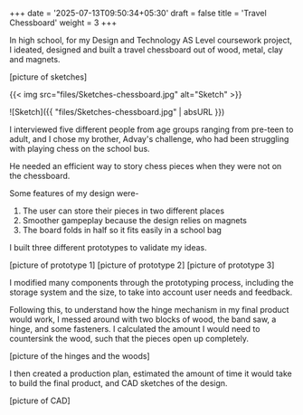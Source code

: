 +++
date = '2025-07-13T09:50:34+05:30'
draft = false
title = 'Travel Chessboard'
weight = 3
+++

In high school, for my Design and Technology AS Level coursework project, I ideated, designed and built a travel chessboard out of wood, metal, clay and magnets. 

[picture of sketches]

{{< img src="files/Sketches-chessboard.jpg" alt="Sketch" >}}

![Sketch]({{ "files/Sketches-chessboard.jpg" | absURL }})

I interviewed five different people from age groups ranging from pre-teen to adult, and I chose my brother, Advay's challenge, who had been struggling with playing chess on the school bus. 

He needed an efficient way to story chess pieces when they were not on the chessboard. 

Some features of my design were- 
 1. The user can store their pieces in two different places 
 2. Smoother gampeplay because the design relies on magnets
 3. The board folds in half so it fits easily in a school bag

I built three different prototypes to validate my ideas. 

[picture of prototype 1]
[picture of prototype 2]
[picture of prototype 3]

I modified many components through the prototyping process, including the storage system and the size, to take into account user needs and feedback. 

Following this, to understand how the hinge mechanism in my final product would work, I messed around with two blocks of wood, the band saw, a hinge, and some fasteners. I calculated the amount I would need to countersink the wood, such that the pieces open up completely. 

[picture of the hinges and the woods]

I then created a production plan, estimated the amount of time it would take to build the final product, and CAD sketches of the design.

[picture of CAD]

